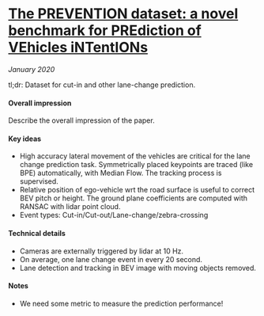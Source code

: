 # [The PREVENTION dataset: a novel benchmark for PREdiction of VEhicles iNTentIONs](10.1109/ITSC.2019.8917433)

_January 2020_

tl;dr: Dataset for cut-in and other lane-change prediction.

#### Overall impression
Describe the overall impression of the paper. 

#### Key ideas
- High accuracy lateral movement of the vehicles are critical for the lane change prediction task. Symmetrically placed keypoints are traced (like BPE) automatically, with Median Flow. The tracking process is supervised.
- Relative position of ego-vehicle wrt the road surface is useful to correct BEV pitch or height. The ground plane coefficients are computed with RANSAC with lidar point cloud.
- Event types: Cut-in/Cut-out/Lane-change/zebra-crossing

#### Technical details
- Cameras are externally triggered by lidar at 10 Hz.
- On average, one lane change event in every 20 second. 
- Lane detection and tracking in BEV image with moving objects removed.

#### Notes
- We need some metric to measure the prediction performance!

